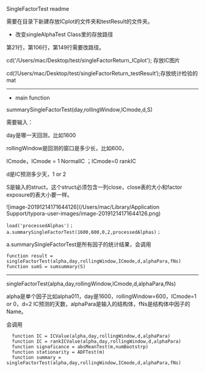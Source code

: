 SingleFactorTest readme

需要在目录下新建存放ICplot的文件夹和testResult的文件夹。

- 改变singleAlphaTest Class里的存放路径

第21行，第106行，第149行需要改路径。

cd('/Users/mac/Desktop/test/singleFactorReturn_ICplot'); 存放IC图片

cd(’/Users/mac/Desktop/test/singleFactorReturn_testResult‘);存放统计检验的mat

------

-  main function

summarySingleFactorTest(day,rollingWindow,ICmode,d,S)

需要输入：

day是哪一天回测，比如1600

rollingWindow是回测的窗口是多少长，比如600，

ICmode，ICmode  = 1 NormalIC ；ICmode=0 rankIC

d是IC预测多少天，1 or 2

S是输入的struct，这个struct必须包含一列close，close表的大小和factor exposure的表大小要一样。

![image-20191214171644126](/Users/mac/Library/Application Support/typora-user-images/image-20191214171644126.png)

```
load('processedAlphas')；
a.summarySingleFactorTest(1600,600,0,2,processedAlphas)；
```

a.summarySingleFactorTest是所有因子的统计结果，会调用

```
function result = singleFactorTest(alpha,day,rollingWindow,ICmode,d,alphaPara,fNs)
function sumS = sumsummary(S)
```

------

singleFactorTest(alpha,day,rollingWindow,ICmode,d,alphaPara,fNs)

alpha是单个因子比如alpha011，day是1600，rollingWindow=600，ICmode=1 or 0，d=2 IC预测的天数，alphaPara是输入的结构体，fNs是结构体中因子的Name。

会调用

```
  function IC = ICValue(alpha,day,rollingWindow,d,alphaPara)
  function IC = rankICValue(alpha,day,rollingWindow,d,alphaPara)
  function signaficance = absMeanTest(m,numBootstrp)
  function stationarity = ADFTest(m)
  function summary = singleFactorTest(alpha,day,rollingWindow,ICmode,d,alphaPara,fNs)
```